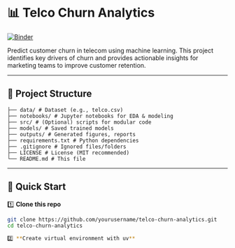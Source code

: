 # 📊 Telco Churn Analytics

[![Binder](https://mybinder.org/badge_logo.svg)](https://mybinder.org/v2/gh/yourusername/telco-churn-analytics/HEAD)

Predict customer churn in telecom using machine learning. This project identifies key drivers of churn and provides actionable insights for marketing teams to improve customer retention.

---

## 📂 Project Structure

```telco-churn-analytics/
├── data/ # Dataset (e.g., telco.csv)
├── notebooks/ # Jupyter notebooks for EDA & modeling
├── src/ # (Optional) scripts for modular code
├── models/ # Saved trained models
├── outputs/ # Generated figures, reports
├── requirements.txt # Python dependencies
├── .gitignore # Ignored files/folders
├── LICENSE # License (MIT recommended)
└── README.md # This file

```
---

## 🚀 Quick Start

1️⃣ **Clone this repo**  
```bash
git clone https://github.com/yourusername/telco-churn-analytics.git
cd telco-churn-analytics

2️⃣ **Create virtual environment with uv**
